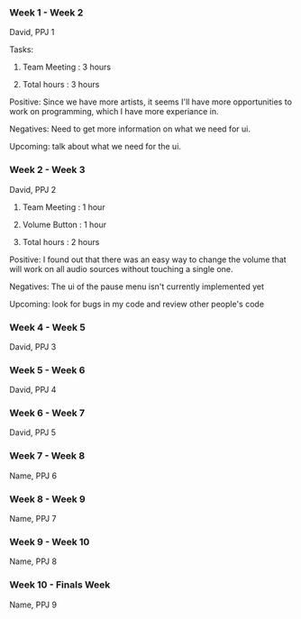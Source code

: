 ### Week 1 - Week 2
David, PPJ 1

Tasks: 

1. Team Meeting : 3 hours

2. Total hours : 3 hours

Positive: Since we have more artists, it seems I'll have more opportunities to work on programming, which I have more experiance in. 

Negatives: Need to get more information on what we need for ui.

Upcoming: talk about what we need for the ui.

### Week 2 - Week 3
David, PPJ 2
1. Team Meeting : 1 hour

2. Volume Button : 1 hour

3. Total hours : 2 hours

Positive: I found out that there was an easy way to change the volume that will work on all audio sources without touching a single one.
 
Negatives: The ui of the pause menu isn't currently implemented yet

Upcoming: look for bugs in my code and review other people's code

### Week 4 - Week 5
David, PPJ 3


### Week 5 - Week 6
David, PPJ 4


### Week 6 - Week 7
David, PPJ 5


### Week 7 - Week 8
Name, PPJ 6


### Week 8 - Week 9
Name, PPJ 7


### Week 9 - Week 10
Name, PPJ 8


### Week 10 - Finals Week
Name, PPJ 9
